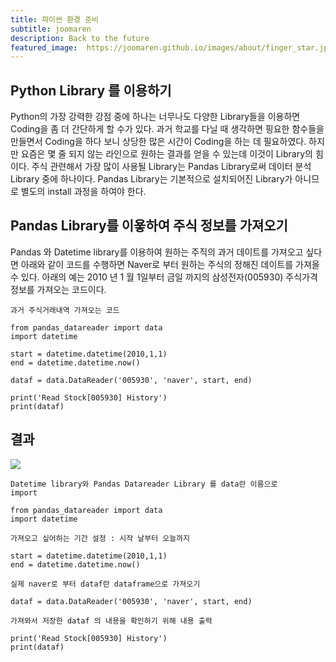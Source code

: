 ```yaml
---
title: 파이썬 환경 준비
subtitle: joomaren 
description: Back to the future
featured_image:  https://joomaren.github.io/images/about/finger_star.jpg
---
```


## Python Library 를 이용하기 
Python의 가장 강력한 강점 중에 하나는 너무나도 다양한 Library들을 이용하면 Coding을 좀 더 간단하게 할 수가 있다. 
과거 학교를 다닐 때 생각하면 핑요한 함수들을 만들면서 Coding을 하다 보니 상당한 많은 시간이 Coding을 하는 데 필요하였다. 
하지만 요즘은 몇 줄 되지 않는 라인으로 원하는 결과를 얻을 수 있는데 이것이 Library의 힘이다.
주식 관련해서 가장 많이 사용될 Library는 Pandas Library로써 데이터 분석 Library 중에 하나이다.
Pandas Library는 기본적으로 설치되어진 Library가 아니므로 별도의 install 과정을 하여야 한다.

## Pandas Library를 이욯하여 주식 정보를 가져오기 
Pandas 와 Datetime library를 이용하여 원하는 주직의 과거 데이트를 가져오고 싶다면 아래와 같이 코드를 수행하면 
Naver로 부터 원하는 주식의 정해진 데이트를 가져올 수 있다.
아래의 예는 2010 년 1 월 1일부터 금일 까지의 삼성전자(005930) 주식가격 정보를 가져오는 코드이다.

<code>과거 주식거래내역 가져오는 코드</code>   
    
```
from pandas_datareader import data
import datetime

start = datetime.datetime(2010,1,1)
end = datetime.datetime.now()

dataf = data.DataReader('005930', 'naver', start, end)

print('Read Stock[005930] History')
print(dataf)
```
## 결과

![]( https://joomaren.github.io/Python4Stock/images/getdata_result.PNG)

<code>Datetime library와 Pandas Datareader Library 를 data란 이름으로 import</code>   
    
```
from pandas_datareader import data
import datetime
```

<code>가져오고 싶어하는 기간 설정 : 시작 날부터 오늘까지</code>   
    
```
start = datetime.datetime(2010,1,1)
end = datetime.datetime.now()
```

<code>실제 naver로 부터 dataf란 dataframe으로 가져오기</code>   
    
```
dataf = data.DataReader('005930', 'naver', start, end)
```

<code>가져와서 저장한 dataf 의 내용을 확인하기 위해 내용 출력 </code>   
    
```
print('Read Stock[005930] History')
print(dataf)
```
